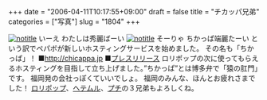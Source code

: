 +++
date = "2006-04-11T10:17:55+09:00"
draft = false
title = "チカッパ兄弟"
categories = ["写真"]
slug = "1804"
+++

<a href="http://www.flickr.com/photos/h-b-k-r/125888355" target="_blank"><img src="http://static.flickr.com/41/125888355_a72816a1ec.jpg" class="photoen" alt="notitle"  /></a>
いーえ わたしは秀麗ばーい
<a href="http://www.flickr.com/photos/h-b-k-r/125890759" target="_blank"><img src="http://static.flickr.com/43/125890759_0d4b2f3e4f.jpg" class="photoen2" alt="notitle"  /></a>
そーりゃ ちかっぱ端麗たーい
という訳でペパボが新しいホスティングサービスを始めました。
その名も「ちかっぱ」！
■<a href="http://chicappa.jp" target="_blank">http://chicappa.jp</a>
■<a href="http://paperboy.co.jp/articles/00000141.html" target="_blank">プレスリリース</a>
ロリポップの次に使ってもらえるホスティングを目指して立ち上げました。”ちかっぱ”とは博多弁で「猿の肛門」です。 福岡発の会社っぽくていいでしょ。
福岡のみんな、ほんとお疲れさまでした！
<a href="http://lolipop.jp" target="_blank">ロリポップ</a>、<a href="http://heteml.jp" target="_blank">ヘテムル</a>、<a href="http://petit.cc" target="_blank">プチ</a>の３兄弟もよろしくね。
